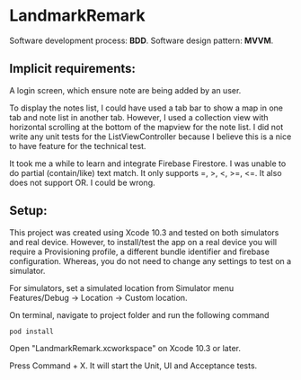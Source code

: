 # LandmarkRemark

Software development process: **BDD**.
Software design pattern: **MVVM**.

## Implicit requirements:

A login screen, which ensure note are being added by an user.

To display the notes list, I could have used a tab bar to show a map in one tab and note list in another tab. 
However, I used a collection view with horizontal scrolling at the bottom of the mapview for the note list.
I did not write any unit tests for the ListViewController because I believe this is a nice to have feature for the technical test.

It took me a while to learn and integrate Firebase Firestore. I was unable to do partial (contain/like) text match. 
It only supports =, >, <, >=, <=. It also does not support OR. I could be wrong.


## Setup:

This project was created using Xcode 10.3 and tested on both simulators and real device. However, to install/test the app on a real device
you will require a Provisioning profile, a different bundle identifier and firebase configuration. Whereas, you do not need to change any settings to test on a simulator.

For simulators, set a simulated location from Simulator menu Features/Debug -> Location -> Custom location.

On terminal, navigate to project folder and run the following command
```
pod install
```

Open "LandmarkRemark.xcworkspace" on Xcode 10.3 or later.

Press Command + X. It will start the Unit, UI and Acceptance tests.